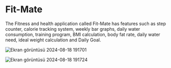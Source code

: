 # Fit-Mate
 The Fitness and health application called Fit-Mate has features such as step counter, calorie tracking system, weekly bar graphs, daily water consumption, training program, BMI calculation, body fat rate, daily water need, ideal weight calculation and Daily Goal.

![Ekran görüntüsü 2024-08-18 191701](https://github.com/user-attachments/assets/acb1b1a1-0a82-47ad-8626-86fe2893c31c)


![Ekran görüntüsü 2024-08-18 191724](https://github.com/user-attachments/assets/ad8950ff-7a97-4315-befb-1beab31d5c88)












